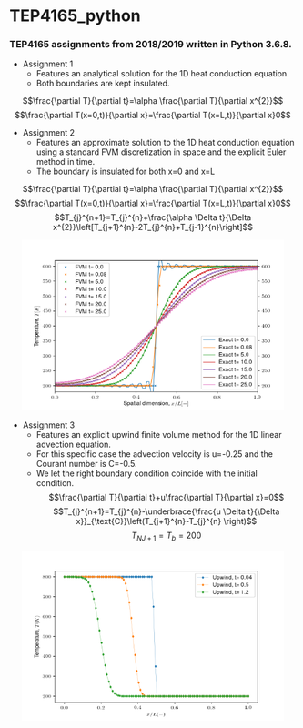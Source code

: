 # TEP4165_python #
### TEP4165 assignments from 2018/2019 written in Python 3.6.8. ###

* Assignment 1
   * Features an analytical solution for the 1D heat conduction equation.
   * Both boundaries are kept insulated.
   
$$\frac{\partial T}{\partial t}=\alpha \frac{\partial T}{\partial x^{2}}$$
$$\frac{\partial T(x=0,t)}{\partial x}=\frac{\partial T(x=L,t)}{\partial x}0$$

                  
* Assignment 2
   * Features an approximate solution to the 1D heat conduction equation using a standard FVM discretization in space and the explicit Euler method in time.
   * The boundary is insulated for both x=0 and x=L

$$\frac{\partial T}{\partial t}=\alpha \frac{\partial T}{\partial x^{2}}$$
$$\frac{\partial T(x=0,t)}{\partial x}=\frac{\partial T(x=L,t)}{\partial x}0$$
$$T_{j}^{n+1}=T_{j}^{n}+\frac{\alpha \Delta t}{\Delta x^{2}}\left[T_{j+1}^{n}-2T_{j}^{n}+T_{j-1}^{n}\right]$$


<p align="center">
  <img width="460" height="300" src="https://github.com/danielhalvorsen/TEP4165_python/blob/master/Figures/FVM_EXACT_HEATCONDUCTION.png">
</p>

* Assignment 3
    * Features an explicit upwind finite volume method for the 1D linear advection equation. 
    * For this specific case the advection velocity is u=-0.25 and the Courant number is C=-0.5.
    * We let the right boundary condition coincide with the initial condition.
$$\frac{\partial T}{\partial t}+u\frac{\partial T}{\partial x}=0$$
$$T_{j}^{n+1}=T_{j}^{n}-\underbrace{\frac{u \Delta t}{\Delta x}}_{\text{C}}\left(T_{j+1}^{n}-T_{j}^{n}  \right)$$
$$T_{NJ+1}=T_{b}=200$$

<p align="center">
  <img width="460" height="300" src="https://github.com/danielhalvorsen/TEP4165_python/blob/master/Figures/expl_upwind_C-05.png">
</p>